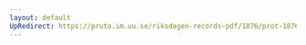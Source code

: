 ```yaml
---
layout: default
UpRedirect: https://pruto.im.uu.se/riksdagen-records-pdf/1876/prot-1876--ak--039.pdf
---
```

